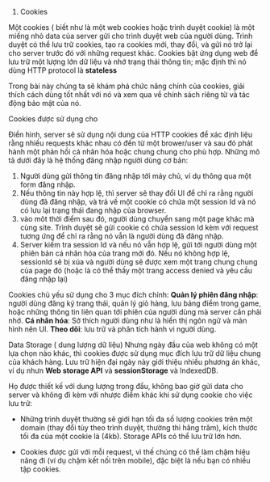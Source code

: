 1. Cookies

Một cookies ( biết như là một web cookies hoặc trình duyệt cookie) là một miếng nhỏ data của server gửi cho trình duyệt web của người dùng.
Trình duyệt có thể lưu trữ cookies, tạo ra cookies mới, thay đổi, và gửi nó trở lại cho server trước đó với những request khác. Cookies bật ứng dụng web để lưu trữ một lượng lớn dữ liệu và nhớ trạng thái thông tin; mặc định thì nó dùng HTTP protocol là **stateless**

Trong bài này chúng ta sẽ khám phá chức năng chính của cookies, giải thích cách dùng tốt nhất với nó và xem qua về chính sách riêng từ và tác động bảo mật của nó.

Cookies được sử dụng cho

Điển hình, server sẽ sử dụng nội dung của HTTP cookies để xác định liệu rằng nhiều requests khác nhau có đến từ một brower/user và sau đó phát hành một phản hồi cá nhân hóa hoặc chung chung cho phù hợp. Những mô tả dưới đây là hệ thống đăng nhập người dùng cơ bản:

1. Người dùng gửi thông tin đăng nhập tới máy chủ, ví dụ thông qua một form đăng nhập.
2. Nếu thông tin này hợp lệ, thì server sẽ thay đổi UI để chỉ ra rằng người dùng đã đăng nhập, và trả về một cookie có chứa một session Id và nó có lưu lại trạng thái đang nhập của browser.
3. vào môt thời điểm sau đó, người dùng chuyển sang một page khác mà cùng site. Trình duyệt sẽ gửi cookie có chứa session Id kèm với request tương ứng để chỉ ra rằng nó vẫn là người dùng đã đăng nhập.
4. Server kiếm tra session Id và nếu nó vẫn hợp lệ, gửi tới người dùng một phiên bản cá nhân hóa của trang mới đó. Nếu nó không hợp lệ, sessionId sẽ bị xúa và người dùng sẽ được xem một trang chung chung của page đó (hoặc là có thể thấy một trang access denied và yêu cầu đăng nhập lại)

Cookies chủ yếu sử dụng cho 3 mục đích chính:
**Quản lý phiên đăng nhập**: người dùng đăng ký trang thái, quản lý giỏ hàng, lưu bảng điểm trong game, hoặc những thông tin liên quan tới phiên của người dùng mà server cần phải nhớ.
**Cá nhân hóa**: Sở thích người dùng như là hiển thị ngôn ngữ và màn hình nên UI.
**Theo dõi**: lưu trữ và phân tích hành vi người dùng.

Data Storage ( dung lượng dữ liệu)
Nhưng ngày đầu của web không có một lựa chọn nào khác, thì cookies được sử dụng mục đích lưu trữ dữ liệu chung của khách hàng. Lưu trữ hiện đại ngày này giới thiệu nhiều phương án khác, ví dụ nhưn **Web storage API** và **sessionStorage** và IndexedDB.

Họ được thiết kế với dung lượng trong đầu, không bao giờ gửi data cho server và không đi kèm với nhược điểm khác khi sử dụng cookie cho việc lưu trữ:
- Những trình duyệt thường sẽ giới hạn tối đa số lượng cookies trên một domain (thay đổi tùy theo trình duyệt, thường thì hăng trăm), kích thước tối đa của một cookie là (4kb). Storage APIs có thể lưu trữ lớn hơn.

- Cookies được gửi với mỗi request, vì thế chúng có thể làm chậm hiệu năng đi (ví dụ chậm kết nối trên mobile), đặc biệt là nếu bạn có nhiều tập cookies.






